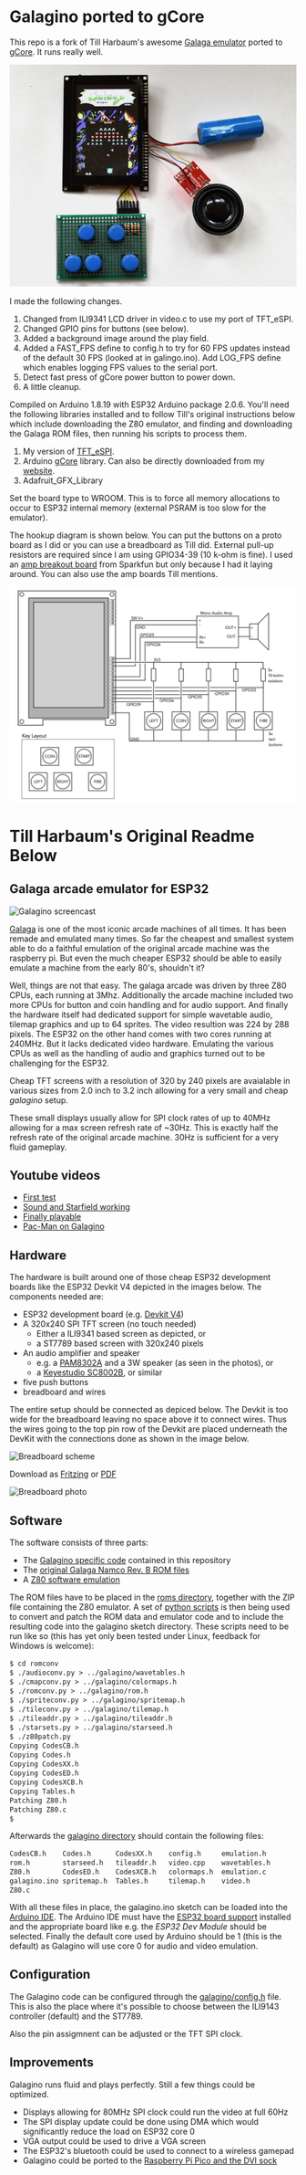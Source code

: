 # Galagino ported to gCore
This repo is a fork of Till Harbaum's awesome [Galaga emulator](https://github.com/harbaum/galagino) ported to [gCore](https://github.com/danjulio/gCore).  It runs really well.

![Galaga on gCore](images/gcore_galaga.png)

I made the following changes.

1. Changed from ILI9341 LCD driver in video.c to use my port of TFT_eSPI.
2. Changed GPIO pins for buttons (see below).
3. Added a background image around the play field.
4. Added a FAST\_FPS define to config.h to try for 60 FPS updates instead of the default 30 FPS (looked at in galingo.ino).  Add LOG\_FPS define which enables logging FPS values to the serial port.
5. Detect fast press of gCore power button to power down.
6. A little cleanup.

Compiled on Arduino 1.8.19 with ESP32 Arduino package 2.0.6.  You'll need the following libraries installed and to follow Till's original instructions below which include downloading the Z80 emulator, and finding and downloading the Galaga ROM files, then running his scripts to process them.

1. My version of [TFT_eSPI](https://github.com/danjulio/TFT_eSPI).
2. Arduino [gCore](https://github.com/danjulio/gCore/tree/main/Arduino/gCore) library.  Can also be directly downloaded from my [website](https://danjuliodesigns.com/products/gcore.html).
3. Adafruit_GFX_Library

Set the board type to WROOM.  This is to force all memory allocations to occur to ESP32 internal memory (external PSRAM is too slow for the emulator).

The hookup diagram is shown below.  You can put the buttons on a proto board as I did or you can use a breadboard as Till did.  External pull-up resistors are required since I am using GPIO34-39 (10 k-ohm is fine).  I used an [amp breakout board](https://www.sparkfun.com/products/11044) from Sparkfun but only because I had it laying around.  You can also use the amp boards Till mentions.

![gCore Galaga hookup diagram](images/galaga_block_diagram.png)

# Till Harbaum's Original Readme Below
## Galaga arcade emulator for ESP32

![Galagino screencast](images/galagino.gif)

[Galaga](https://de.wikipedia.org/wiki/Galaga) is one of the most iconic arcade machines of all times. It has
been remade and emulated many times. So far the cheapest and smallest
system able to do a faithful emulation of the original arcade machine
was the raspberry pi. But even the much cheaper ESP32 should be able
to easily emulate a machine from the early 80's, shouldn't it?

Well, things are not that easy. The galaga arcade was driven by three
Z80 CPUs, each running at 3Mhz. Additionally the arcade machine
included two more CPUs for button and coin handling and for audio
support. And finally the hardware itself had dedicated support
for simple wavetable audio, tilemap graphics and up to 64 sprites.
The video resultion was 224 by 288 pixels. The ESP32 on the other hand
comes with two cores running at 240MHz. But it lacks dedicated video
hardware. Emulating the various CPUs as well as the handling of
audio and graphics turned out to be challenging for the ESP32.

Cheap TFT screens with a resolution of 320 by 240 pixels are avaialable
in various sizes from 2.0 inch to 3.2 inch allowing for a very small
and cheap *galagino* setup.

These small displays usually allow for SPI clock rates of up to 40MHz
allowing for a max screen refresh rate of ~30Hz. This is exactly half
the refresh rate of the original arcade machine. 30Hz is sufficient
for a very fluid gameplay.

## Youtube videos

* [First test](https://www.youtube.com/shorts/LZRI6izM8XM)
* [Sound and Starfield working](https://www.youtube.com/shorts/8uNSv0aRtgY)
* [Finally playable](https://www.youtube.com/shorts/wqnJzOAAths)
* [Pac-Man on Galagino](https://www.youtube.com/shorts/F4-XiiPwG1c)

## Hardware

The hardware is built around one of those cheap ESP32 development
boards like the ESP32 Devkit V4 depicted in the images below. The
components needed are:

* ESP32 development board (e.g. [Devkit V4](https://www.espressif.com/en/products/devkits/esp32-devkitc))
* A 320x240 SPI TFT screen (no touch needed)
  * Either a ILI9341 based screen as depicted, or
  * a ST7789 based screen with 320x240 pixels
* An audio amplifier and speaker
  * e.g. a [PAM8302A](https://www.adafruit.com/product/2130) and a 3W speaker (as seen in the photos), or
  * a [Keyestudio SC8002B](https://www.keyestudio.com/products/keyestudio-sc8002b-audio-power-amplifier-speaker-module-for-arduino-player), or similar
* five push buttons
* breadboard and wires

The entire setup should be connected as depiced below. The Devkit is
too wide for the breadboard leaving no space above it to connect
wires. Thus the wires going to the top pin row of the Devkit are
placed underneath the DevKit with the connections done as shown in the
image below.

![Breadboard scheme](images/galagino_bb.png)

Download as [Fritzing](images/galagino_bb.fzz) or [PDF](images/galagino_bb.pdf)

![Breadboard photo](images/galagino_breadboard.jpeg)

## Software

The software consists of three parts:

* The [Galagino specific code](galagino/) contained in this repository
* The [original Galaga Namco Rev. B ROM files](https://www.bing.com/search?q=galaga+namco+b+rom)
* A [Z80 software emulation](https://fms.komkon.org/EMUL8/Z80-081707.zip)

The ROM files have to be placed in the [roms directory](roms/), together with
the ZIP file containing the Z80 emulator. A set of [python scripts](romconv/)
is then being used to convert and patch the ROM data and emulator code and
to include the resulting code into the galagino sketch directory. These
scripts need to be run like so (this has yet only been tested under Linux,
feedback for Windows is welcome):

```
$ cd romconv
$ ./audioconv.py > ../galagino/wavetables.h
$ ./cmapconv.py > ../galagino/colormaps.h
$ ./romconv.py > ../galagino/rom.h
$ ./spriteconv.py > ../galagino/spritemap.h
$ ./tileconv.py > ../galagino/tilemap.h
$ ./tileaddr.py > ../galagino/tileaddr.h
$ ./starsets.py > ../galagino/starseed.h
$ ./z80patch.py 
Copying CodesCB.h
Copying Codes.h
Copying CodesXX.h
Copying CodesED.h
Copying CodesXCB.h
Copying Tables.h
Patching Z80.h
Patching Z80.c
$
```

Afterwards the [galagino directory](galagino) should contain the following files:

```
CodesCB.h    Codes.h      CodesXX.h    config.h     emulation.h
rom.h        starseed.h   tileaddr.h   video.cpp    wavetables.h
Z80.h        CodesED.h    CodesXCB.h   colormaps.h  emulation.c
galagino.ino spritemap.h  Tables.h     tilemap.h    video.h
Z80.c
```

With all these files in place, the galagino.ino sketch can be loaded
into the [Arduino IDE](https://docs.arduino.cc/software/ide-v2). The
Arduino IDE must have the [ESP32 board support](https://github.com/espressif/arduino-esp32)
installed and the appropriate board like e.g. the
*ESP32 Dev Module* should be selected. Finally the default core used
by Arduino should be 1 (this is the default) as Galagino will use core 0
for audio and video emulation.

## Configuration

The Galagino code can be configured through the [galagino/config.h](galagino/config.h)
file. This is also the place where it's possible to choose between the ILI9143
controller (default) and the ST7789.

Also the pin assigmnent can be adjusted or the TFT SPI clock.

## Improvements

Galagino runs fluid and plays perfectly. Still a few things could be optimized.

* Displays allowing for 80MHz SPI clock could run the video at full 60Hz
* The SPI display update could be done using DMA which would significantly reduce the load on ESP32 core 0
* VGA output could be used to drive a VGA screen
* The ESP32's bluetooth could be used to connect to a wireless gamepad
* Galagino could be ported to the [Raspberry Pi Pico and the DVI sock](https://picockpit.com/raspberry-pi/raspberry-pi-pico-video-output/)
